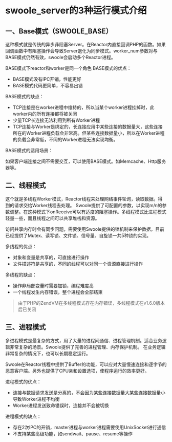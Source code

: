 # swoole_server的3种运行模式介绍
## 一、Base模式（SWOOLE_BASE）
这种模式就是传统的异步非阻塞Server。在Reactor内直接回调PHP的函数。如果回调函数中有阻塞操作会导致Server退化为同步模式。worker_num参数对与BASE模式仍然有效，swoole会启动多个Reactor进程。

BASE模式下reactor和worker是同一个角色
BASE模式的优点：

* BASE模式没有IPC开销，性能更好
* BASE模式代码更简单，不容易出错

BASE模式的缺点：

* TCP连接是在worker进程中维持的，所以当某个worker进程挂掉时，此worker内的所有连接都将被关闭
* 少量TCP长连接无法利用到所有Worker进程
* TCP连接与Worker是绑定的，长连接应用中某些连接的数据量大，这些连接所在的Worker进程负载会非常高。但某些连接数据量小，所以在Worker进程的负载会非常低，不同的Worker进程无法实现均衡。

BASE模式的适用场景：

如果客户端连接之间不需要交互，可以使用BASE模式。如Memcache、Http服务器等。

## 二、线程模式
这个就是多线程Worker模式，Reactor线程来处理网络事件轮询，读取数据。得到的请求交给Worker线程去处理。 Swoole提供了可配置的参数，以实现m/n的参数调整。在这种模式下onReceive可以有适度的阻塞操作。多线程模式比进程模式轻量一些，而且线程之间可以共享堆栈和资源。

访问共享内存时会有同步问题，需要使用Swoole提供的锁机制来保护数据。目前已经提供了Mutex、读写锁、文件锁、信号量、自旋锁一共5种锁的实现。

多线程的优点：

* 对象和变量是共享的，可直接进行操作
* 文件描述符是共享的，不同的线程可以对同一个资源直接进行操作

多线程的缺点：

* 操作非局部变量时需要加锁，编程难度高
* 一个线程发生内存错误，整个进程会全部结束

>由于PHP的ZendVM在多线程模式存在内存错误，多线程模式在v1.6.0版本后已关闭

## 三、进程模式
多进程模式是最复杂的方式，用了大量的进程间通信、进程管理机制。适合业务逻辑非常复杂的场景。Swoole提供了完善的进程管理、内存保护机制。 在业务逻辑非常复杂的情况下，也可以长期稳定运行。

Swoole在Reactor线程中提供了Buffer的功能，可以应对大量慢速连接和逐字节的恶意客户端。另外也提供了CPU亲和设置选项，使程序运行的效率更好。

进程模式的优点：

* 连接与数据请求发送是分离的，不会因为某些连接数据量大某些连接数据量小导致Worker进程不均衡
* Worker进程发送致命错误时，连接并不会被切换

进程模式的缺点：

* 存在2次IPC的开销，master进程与worker进程需要使用UnixSocket进行通信
* 不支持某些高级功能，如sendwait、pause、resume等操作